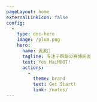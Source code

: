 ```yaml
---
pageLayout: home
externalLinkIcon: false
config:
  -
    type: doc-hero
    image: /plum.png
    hero:
      name: 麦麦🤖
      tagline: 专注于群聊の赛博网友
      text: Yes MaiMBOT!
      actions:
        -
          theme: brand
          text: Get Start!
          link: /notes/
---
```

